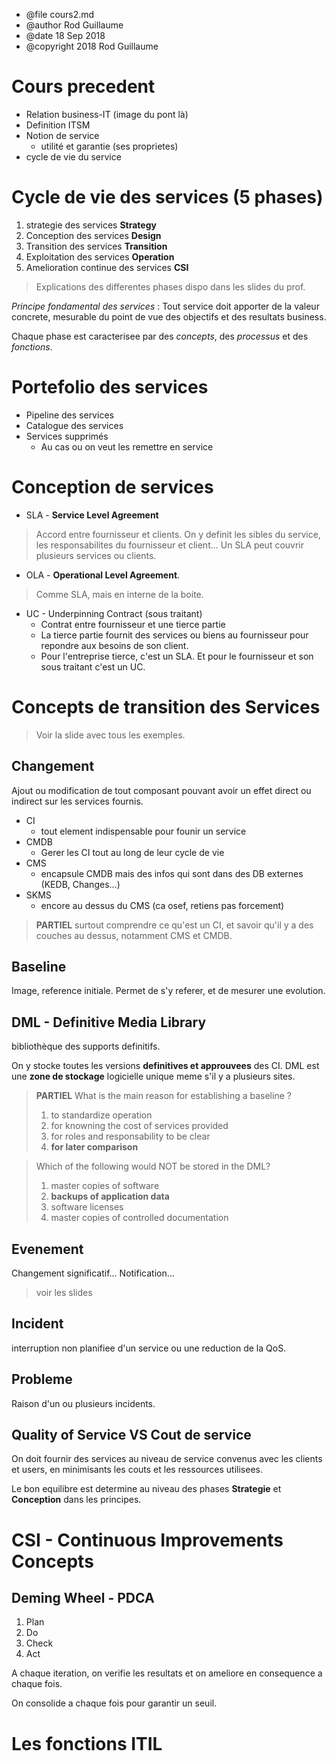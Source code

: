* @file cours2.md
* @author Rod Guillaume
* @date 18 Sep 2018
* @copyright 2018 Rod Guillaume

# Cours precedent

* Relation business-IT (image du pont là)
* Definition ITSM
* Notion de service
  * utilité et garantie (ses proprietes)
* cycle de vie du service

# Cycle de vie des services (5 phases)

1. strategie des services **Strategy**
1. Conception des services **Design**
1. Transition des services **Transition**
1. Exploitation des services **Operation**
1. Amelioration continue des services **CSI**
> Explications des differentes phases dispo dans les slides du prof.

*Principe fondamental des services* : Tout service doit apporter de la valeur
concrete, mesurable du point de vue des objectifs et des resultats business.

Chaque phase est caracterisee par des *concepts*, des *processus* et des
*fonctions*.

# Portefolio des services

* Pipeline des services
* Catalogue des services
* Services supprimés
  * Au cas ou on veut les remettre en service

# Conception de services

* SLA - **Service Level Agreement**
> Accord entre fournisseur et clients. On y definit les sibles du service, les
> responsabilites du fournisseur et client...
> Un SLA peut couvrir plusieurs services ou clients.

* OLA - **Operational Level Agreement**.
> Comme SLA, mais en interne de la boite.

* UC - Underpinning Contract (sous traitant)
  * Contrat entre fournisseur et une tierce partie
  * La tierce partie fournit des services ou biens au fournisseur pour repondre
    aux besoins de son client.
  * Pour l'entreprise tierce, c'est un SLA. Et pour le fournisseur et son sous
    traitant c'est un UC.

# Concepts de transition des Services

> Voir la slide avec tous les exemples.

## Changement

Ajout ou modification de tout composant pouvant avoir un effet direct ou
indirect sur les services fournis.

* CI
  * tout element indispensable pour founir un service
* CMDB
  * Gerer les CI tout au long de leur cycle de vie
* CMS
  * encapsule CMDB mais des infos qui sont dans des DB externes (KEDB, Changes...)
* SKMS
  * encore au dessus du CMS (ca osef, retiens pas forcement)

> **PARTIEL** surtout comprendre ce qu'est un CI, et savoir qu'il y a des couches au dessus, notamment CMS et CMDB.

## Baseline

Image, reference initiale. Permet de s'y referer, et de mesurer une evolution.

## DML - Definitive Media Library

bibliothèque des supports definitifs.

On y stocke toutes les versions **definitives et approuvees** des CI.
DML est une **zone de stockage** logicielle unique meme s'il y a plusieurs sites.

> **PARTIEL**
> What is the main reason for establishing a baseline ?
> 1. to standardize operation
> 1. for knowning the cost of services provided
> 1. for roles and responsability to be clear
> 1. **for later comparison**

> Which of the following would NOT be stored in the DML?
>
> 1. master copies of software
> 1. **backups of application data**
> 1. software licenses
> 1. master copies of controlled documentation

## Evenement

Changement significatif...
Notification...

> voir les slides

## Incident

interruption non planifiee d'un service ou une reduction de la QoS.

## Probleme

Raison d'un ou plusieurs incidents.

## Quality of Service VS Cout de service

On doit fournir des services au niveau de service convenus avec les clients et
users, en minimisants les couts et les ressources utilisees.

Le bon equilibre est determine au niveau des phases **Strategie** et
**Conception** dans les principes.

# CSI - Continuous Improvements Concepts

## Deming Wheel - PDCA

1. Plan
1. Do
1. Check
1. Act

A chaque iteration, on verifie les resultats et on ameliore en consequence a
chaque fois.

On consolide a chaque fois pour garantir un seuil.

# Les fonctions ITIL
